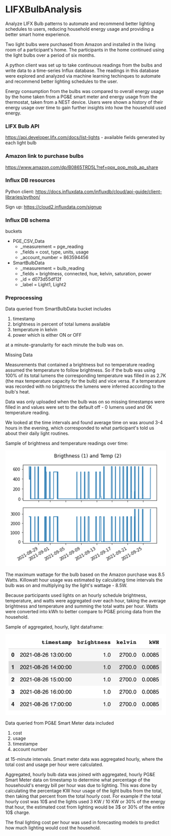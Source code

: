 # LIFXBulbAnalysis

Analyze LIFX Bulb patterns to automate and recommend better lighting schedules to users, reducing household energy usage and providing a better
smart home experience.

Two light bulbs were purchased from Amazon and installed in the living room of a participant's home. The participants in the home continued using
the light bulbs over a period of six months.

A python client was set up to take continuous readings from the bulbs and write data to a time-series Influx database. The readings in this database
were explored and analyzed via machine learning techinques to automate and recommend better lighting schedules to the user.

Energy consumption from the bulbs was compared to overall energy usage by the home taken from a PG&E smart meter and energy usage from the thermostat,
taken from a NEST device. Users were shown a history of their energy usage over time to gain further insights into how the household used energy.

### LIFX Bulb API
https://api.developer.lifx.com/docs/list-lights - available fields generated by each light bulb

### Amazon link to purchase bulbs
https://www.amazon.com/dp/B0865TRD5L?ref=ppx_pop_mob_ap_share

### Influx DB resources
Python client: https://docs.influxdata.com/influxdb/cloud/api-guide/client-libraries/python/

Sign up: https://cloud2.influxdata.com/signup

### Influx DB schema

buckets
  - PGE_CSV_Data
    - _measurement = pge_reading
    - _fields = cost, type, units, usage
    - _account_number = 863594456
  - SmartBulbData
    - _measurement = bulb_reading
    - _fields = brightness, connected, hue, kelvin, saturation, power
    - _id = d073d55df12f
    - _label = Light1, Light2

### Preprocessing

Data queried from SmartBulbData bucket includes

1. timestamp
2. brightness in percent of total lumens available
3. temperature in kelvin
4. power which is either ON or OFF

at a minute-granularity for each minute the bulb was on.

Missing Data

Measurements that contained a brightness but no temperature reading assumed the temperature to follow brightness. So if the bulb was using 100%
of its total lumens the corresponding temperature was filled in as 2.7K (the max temperature capacity for the bulb) and vice versa. If a temperature
was recorded with no brightness the lumens were inferred according to the bulb's heat.

Data was only uploaded when the bulb was on so missing timestamps were filled in and values were set to the default off - 0 lumens used and 0K
temperature reading.

We looked at the time intervals and found average time on was around 3-4 hours in the evening, which corresponded to what participant's told us
about their daily light routines.

Sample of brightness and temperature readings over time:

![image](./images/brightness_and_temp_readings.png)

The maximum wattage for the bulb based on the Amazon purchase was 8.5 Watts. Killowatt hour usage was estimated by calculating time intervals the bulb
was on and multiplying by the light's wattage - 8.5W.

Because participants used lights on an hourly schedule brightness, temperature, and watts were aggregated over each hour, taking the average brightness
and temperature and summing the total watts per hour. Watts were converted into kWh to better compare to PG&E pricing data from the household.

Sample of aggregated, hourly, light dataframe:

![image](./images/sample_hourly_light_df.png)

Data queried from PG&E Smart Meter data included

1. cost
2. usage
3. timestampe
4. account number

at 15-minute intervals. Smart meter data was aggregated hourly, where the total cost and usage per hour were calculated.

Aggregated, hourly bulb data was joined with aggregated, hourly PG&E Smart Meter data on timestamp to determine what percentage of the househould's
energy bill per hour was due to lighting. This was done by calculating the percentage KW hour usage of the light bulbs from the total, then taking
that percent from the total hourly cost. For example if the total hourly cost was 10$ and the lights used 3 KW / 10 KW or 30% of the energy that hour,
the estimated cost from lighting would be 3$ or 30% of the entire 10$ charge.

The final lighting cost per hour was used in forecasting models to predict how much lighting would cost the household.




